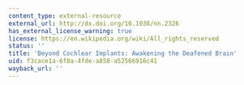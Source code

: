 ```yaml
---
content_type: external-resource
external_url: http://dx.doi.org/10.1038/nn.2326
has_external_license_warning: true
license: https://en.wikipedia.org/wiki/All_rights_reserved
status: ''
title: 'Beyond Cochlear Implants: Awakening the Deafened Brain'
uid: f3cace1a-6f0a-4fde-a858-a52566916c41
wayback_url: ''
---
```

